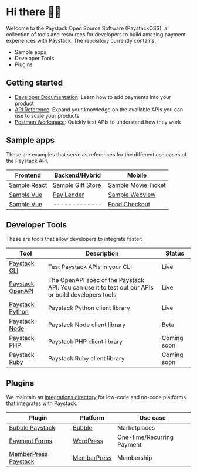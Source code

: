 # Hi there 👋🏾
Welcome to the Paystack Open Source Software (PaystackOSS), a collection of tools and resources for developers to build amazing payment experiences with Paystack. The repository currently contains:
- Sample apps
- Developer Tools
- Plugins

## Getting started
- [Developer Documentation](https://paystack.com/docs): Learn how to add payments into your product
- [API Reference](https://paystack.com/docs/api): Expand your knowledge on the available APIs you can use to scale your products
- [Postman Workspace](https://www.postman.com/paystack-developers): Quickly test APIs to understand how they work

## Sample apps
These are examples that serve as references for the different use cases of the Paystack API. 

| Frontend  | Backend/Hybrid |  Mobile | 
| --------- | ------ | ------- |
| [Sample React](https://github.com/PaystackOSS/sample-react) | [Sample Gift Store](https://github.com/PaystackOSS/sample-gift-store) | [Sample Movie Ticket](https://github.com/PaystackOSS/sample-movie-ticket) |
| [Sample Vue](https://github.com/PaystackOSS/sample-vue) | [Pay Lender](https://github.com/PaystackOSS/pay-lender)  | [Sample Webview](https://github.com/PaystackOSS/sample-android-webview) |
| [Sample Vue](https://github.com/PaystackOSS/sample-vue) | ------------- | [Food Checkout](https://github.com/PaystackOSS/FoodCheckout) |


## Developer Tools
These are tools that allow developers to integrate faster:

| Tool  | Description |  Status | 
| --------- | ------ | ------- |
| [Paystack CLI](https://github.com/PaystackOSS/paystack-cli) | Test Paystack APIs in your CLI | Live |
| [Paystack OpenAPI](https://github.com/PaystackOSS/paystack-cli) | The OpenAPI spec of the Paystack API. You can use it to test out  our APIs or build developers tools | Live |
| [Paystack Python](https://github.com/PaystackOSS/paystack-python) | Paystack Python client library | Live |
| [Paystack Node](https://github.com/PaystackOSS/paystack-node) | Paystack Node client library | Beta |
| Paystack PHP | Paystack PHP client library | Coming soon |
| Paystack Ruby | Paystack Ruby client library | Coming soon |

## Plugins
We maintain an [integrations directory](https://paystack.com/integrations) for low-code and no-code platforms that integrates with Paystack:

| Plugin | Platform |  Use case |
| ------ | -------- | ------ |
| [Bubble Paystack](https://github.com/PaystackOSS/Bubble-Plugin-Paystack) | [Bubble](https://bubble.io/) | Marketplaces |
| [Payment Forms](https://github.com/PaystackOSS/plugin-payment-forms-for-wordpress) | [WordPress](https://wordpress.org/plugins/payment-forms-for-paystack/) | One-time/Recurring Payment |
| [MemberPress Paystack](https://github.com/PaystackOSS/plugin-memberpress) | [MemberPress](https://memberpress.com/) | Membership |

